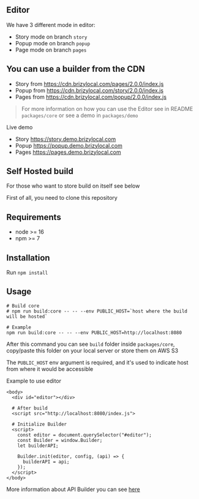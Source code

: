 
## Editor
We have 3 different mode in editor:
- Story mode on branch `story`
- Popup mode on branch `popup`
- Page mode on branch `pages`

## You can use a builder from the CDN
- Story from https://cdn.brizylocal.com/pages/2.0.0/index.js
- Popup from https://cdn.brizylocal.com/story/2.0.0/index.js
- Pages from https://cdn.brizylocal.com/popup/2.0.0/index.js

> For more information on how you can use the Editor see in README `packages/core` or see a demo in `packages/demo`

Live demo
- Story https://story.demo.brizylocal.com
- Popup https://popup.demo.brizylocal.com
- Pages https://pages.demo.brizylocal.com

## Self Hosted build
For those who want to store build on itself see below

First of all, you need to clone this repository

## Requirements

- node >= 16
- npm >= 7

## Installation

Run `npm install`

## Usage

```shell
# Build core
# npm run build:core -- -- --env PUBLIC_HOST=`host where the build will be hosted`

# Example
npm run build:core -- -- --env PUBLIC_HOST=http://localhost:8080
```

After this command you can see `build` folder inside `packages/core`, copy/paste this folder on your local server or 
store them on AWS S3

The `PUBLIC_HOST` env argument is required, and it's used to indicate host from where it would be accessible

Example to use editor

```shell
<body>
  <div id="editor"></div>

  # After build
  <script src="http://localhost:8080/index.js">
  
  # Initialize Builder
  <script>
    const editor = document.querySelector("#editor");
    const Builder = window.Builder;
    let builderAPI;

    Builder.init(editor, config, (api) => {
      builderAPI = api;
    });
  </script>
</body>
```

More information about API Builder you can see [here](https://github.com/bagrinsergiu/demo-editor-partners/blob/master/packages/core/README.MD#config)
